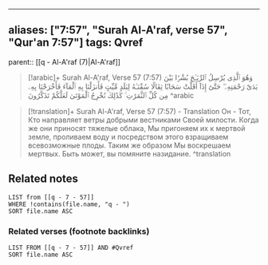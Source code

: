 
---
aliases: ["7:57", "Surah Al-A'raf, verse 57", "Qur'an 7:57"]
tags: Qvref
---

parent:: [[q - Al-A'raf (7)|Al-A'raf]]

> [!arabic]+ Surah Al-A'raf, Verse 57 (7:57)
> <span class="quran-arabic">وَهُوَ ٱلَّذِى يُرْسِلُ ٱلرِّيَـٰحَ بُشْرًۢا بَيْنَ يَدَىْ رَحْمَتِهِۦ ۖ حَتَّىٰٓ إِذَآ أَقَلَّتْ سَحَابًا ثِقَالًا سُقْنَـٰهُ لِبَلَدٍ مَّيِّتٍ فَأَنزَلْنَا بِهِ ٱلْمَآءَ فَأَخْرَجْنَا بِهِۦ مِن كُلِّ ٱلثَّمَرَٰتِ ۚ كَذَٰلِكَ نُخْرِجُ ٱلْمَوْتَىٰ لَعَلَّكُمْ تَذَكَّرُونَ</span>
^arabic

> [!translation]+ Surah Al-A'raf, Verse 57 (7:57) - Translation
> Он - Тот, Кто направляет ветры добрыми вестниками Своей милости. Когда же они приносят тяжелые облака, Мы пригоняем их к мертвой земле, проливаем воду и посредством этого взращиваем всевозможные плоды. Таким же образом Мы воскрешаем мертвых. Быть может, вы помяните назидание.
^translation



## Related notes
```dataview
LIST from [[q - 7 - 57]]
WHERE !contains(file.name, "q - ")
SORT file.name ASC
```

### Related verses (footnote backlinks)
```dataview
LIST FROM [[q - 7 - 57]] AND #Qvref
SORT file.name ASC
```

